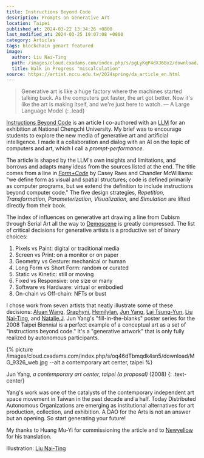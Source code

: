```yaml
---
title: Instructions Beyond Code
description: Prompts on Generative Art
location: Taipei
published_at: 2024-03-22 13:34:26 +0800
last_modified_at: 2024-03-25 19:07:08 +0800
category: Articles
tags: blockchain genart featured
image:
  author: Liu Nai-Ting
  path: /images/cloud.cxadams.com/index.php/s/pgLyKqP4dXJ6Bx2/download/Liu-Nai-Ting_2023_Walk-in-Progress_Miscalculation.jpg
  title: Walk in Progress "miscalculation"
source: https://artist.nccu.edu.tw/2024spring/da_article_en.html
---
```


> Generative art is like a huge factory where the machines started talking
> back. As the computers got faster, the art got better. Now it's like the art is
> making itself, and we're just here to watch. — A Large Language Model
{: .lead}

[Instructions Beyond Code] is an article I co-authored with an [LLM] for an
exhibition at National Chengchi University. My brief was to encourage students
to explore the new media of generative art and artificial intelligence. I made
it a collaboration and dialog with an AI on the topic of computers and art,
which I call a *prompt-performance*.

The article is shaped by the LLM's own insights and limitations, and borrows and
adapts many ideas from the sources listed at the end. The title comes from a
line in *[Form+Code]* by Casey Raes and Chandler McWilliams: "we define form as
visual and spatial structures; code is defined primarily as computer programs,
but we extend the definition to include instructions beyond computer code." The
five design strategies, *Repetition, Transformation, Parameterization,
Visualization,* and *Simulation* are lifted directly from their book.

The index of influences on generative art drawing a line from Cubism through
Serial Art all the way to [Demoscene] is greatly compressed. The list of
critical decisions for generative artists is a productive set of binary choices:

1. Pixels vs Paint: digital or traditional media
1. Screen vs Print: on a monitor or on paper
1. Geometry vs Gesture: mechanical or human
1. Long Form vs Short Form: random or curated
1. Static vs Kinetic: still or moving
1. Fixed vs Responsive: one size or many
1. Software vs Hardware: virtual or embodied
1. On-chain vs Off-chain: NFTs or bust

I chose work from seven artists that neatly illustrate some of these decisions:
[Aluan Wang], [Graphyni], [Hemilylan], [Jun Yang], [Lai Tsung-Yun], [Liu
Nai-Ting], and [Natalie.J]. Jun Yang's "fill-in-the-blanks" poster series for
the 2008 Taipei Biennial is a perfect example of a conceptual art as a set of
"instructions beyond code." It's a "generative artwork" that is only fully
realized by autonomous participants.

{% picture /images/cloud.cxadams.com/index.php/s/oq46dTbmqdk4sn5/download/MG_9326_web.jpg --alt a contemporary art center, taipei %}

Jun Yang, *a contemporary art center, taipei (a proposal)* (2008)
{: .text-center}

Yang's work was one of the catalysts of the contemporary independent art space
movement in Taiwan in the past decade and a half. Today Distributed Autonomous
Organizations are emerging as institutional alternatives for art production,
collection, and exhibition. A DAO for the Arts is not an answer but an
opening. So start generating your future!

My thanks to Huang Mu-Yi for commissioning the article and to [Newyellow] for
his translation.

Illustration: [Liu Nai-Ting][Walk In Progress]

[Instructions Beyond Code]: https://artist.nccu.edu.tw/2024spring/da_article_en.html
[LLM]: https://en.wikipedia.org/wiki/Large_language_model
[Form+Code]: http://formandcode.com/contents
[Demoscene]: https://en.wikipedia.org/wiki/Demoscene
[Aluan Wang]: https://aluanwang.com/
[Graphyni]: https://twitter.com/graphyni_z
[Hemilylan]: https://twitter.com/hemilylan
[Jun Yang]: http://junyang.info/
[Lai Tsung-Yun]: https://twitter.com/lty_xyz
[Liu Nai-Ting]: https://twitter.com/s_r_r_z_
[Natalie.J]: https://chingwencheng.com/
[Newyellow]: https://twitter.com/newyellow2
[Walk In Progress]: https://matters.town/@eziraros/475744-%E9%97%9C%E6%96%BC-walk-in-progress-0-bafybeifz2j6tu3o4ms5jemzez2jfgnrfr5g2c2hbetjjhnqmolmhncejim?fbclid=IwAR1Y7uDnmhi-isgzcCDInvjKtAWgOz6g_0hyyDvv2qfR-Vp_7u0oSs85vpM
